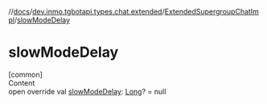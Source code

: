 //[docs](../../../index.md)/[dev.inmo.tgbotapi.types.chat.extended](../index.md)/[ExtendedSupergroupChatImpl](index.md)/[slowModeDelay](slow-mode-delay.md)



# slowModeDelay  
[common]  
Content  
open override val [slowModeDelay](slow-mode-delay.md): [Long](https://kotlinlang.org/api/latest/jvm/stdlib/kotlin/-long/index.html)? = null  




